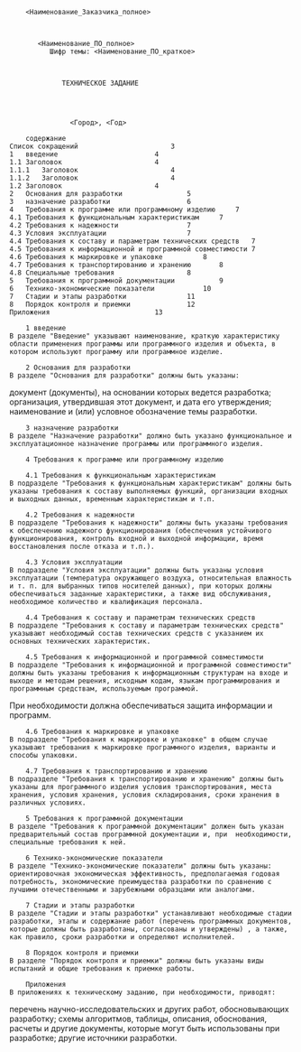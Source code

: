 		<Наименование_Заказчика_полное>



	   	   <Наименование_ПО_полное>
      	      Шифр темы: <Наименование_ПО_краткое>
	
	
	
	     	     ТЕХНИЧЕСКОЕ ЗАДАНИЕ
	      
	      
	      
	      
	      	       <Город>, <Год>

		содержание
	Список сокращений						3
	1	введение						4
	1.1	Заголовок						4
	1.1.1	Заголовок						4
	1.1.2	Заголовок						4
	1.2	Заголовок						4
	2	Основания для разработки				5
	3	назначение разработки					6
	4	Требования к программе или программному изделию		7
	4.1	Требования к функциональным характеристикам		7
	4.2	Требования к надежности					7
	4.3	Условия эксплуатации					7
	4.4	Требования к составу и параметрам технических средств	7
	4.5	Требования к информационной и программной совместимости	7
	4.6	Требования к маркировке и упаковке			8
	4.7	Требования к транспортированию и хранению		8
	4.8	Специальные требования					8
	5	Требования к программной документации			9
	6	Технико-экономические показатели			10
	7	Стадии и этапы разработки				11
	8	Порядок контроля и приемки				12
	Приложения							13

		1 введение
	В разделе "Введение" указывают наименование, краткую характеристику области применения программы или программного изделия и объекта, в котором используют программу или программное изделие.
	
		2 Основания для разработки
	В разделе "Основания для разработки" должны быть указаны:
документ (документы), на основании которых ведется разработка;
организация, утвердившая этот документ, и дата его утверждения;
наименование и (или) условное обозначение темы разработки.

		3 назначение разработки
	В разделе "Назначение разработки" должно быть указано функциональное и эксплуатационное назначение программы или программного изделия.

		4 Требования к программе или программному изделию
		
		4.1 Требования к функциональным характеристикам
	В подразделе "Требования к функциональным характеристикам" должны быть указаны требования к составу выполняемых функций, организации входных и выходных данных, временным характеристикам и т.п.

		4.2 Требования к надежности
	В подразделе "Требования к надежности" должны быть указаны требования к обеспечению надежного функционирования (обеспечения устойчивого функционирования, контроль входной и выходной информации, время восстановления после отказа и т.п.).

		4.3 Условия эксплуатации
	В подразделе "Условия эксплуатации" должны быть указаны условия эксплуатации (температура окружающего воздуха, относительная влажность и т. п. для выбранных типов носителей данных), при которых должны обеспечиваться заданные характеристики, а также вид обслуживания, необходимое количество и квалификация персонала.

		4.4 Требования к составу и параметрам технических средств
	В подразделе "Требования к составу и параметрам технических средств" указывают необходимый состав технических средств с указанием их основных технических характеристик.

		4.5 Требования к информационной и программной совместимости
	В подразделе "Требования к информационной и программной совместимости" должны быть указаны требования к информационным структурам на входе и выходе и методам решения, исходным кодам, языкам программирования и программным средствам, используемым программой.
При необходимости должна обеспечиваться защита информации и программ.

		4.6 Требования к маркировке и упаковке
	В подразделе "Требования к маркировке и упаковке" в общем случае указывают требования к маркировке программного изделия, варианты и способы упаковки.

		4.7 Требования к транспортированию и хранению
	В подразделе "Требования к транспортированию и хранению" должны быть указаны для программного изделия условия транспортирования, места хранения, условия хранения, условия складирования, сроки хранения в различных условиях.

		5 Требования к программной документации
	В разделе "Требования к программной документации" должен быть указан предварительный состав программной документации и, при  необходимости, специальные требования к ней.

		6 Технико-экономические показатели
	В разделе "Технико-экономические показатели" должны быть указаны: ориентировочная экономическая эффективность, предполагаемая годовая потребность, экономические преимущества разработки по сравнению с лучшими отечественными и зарубежными образцами или аналогами.

		7 Стадии и этапы разработки
	В разделе "Стадии и этапы разработки" устанавливают необходимые стадии разработки, этапы и содержание работ (перечень программных документов, которые должны быть разработаны, согласованы и утверждены) , а также, как правило, сроки разработки и определяют исполнителей.

		8 Порядок контроля и приемки
	В разделе "Порядок контроля и приемки" должны быть указаны виды испытаний и общие требования к приемке работы.

		Приложения
	В приложениях к техническому заданию, при необходимости, приводят:
перечень научно-исследовательских и других работ, обосновывающих разработку;
схемы алгоритмов, таблицы, описания, обоснования, расчеты и другие документы, которые могут быть использованы при разработке; другие источники разработки.

